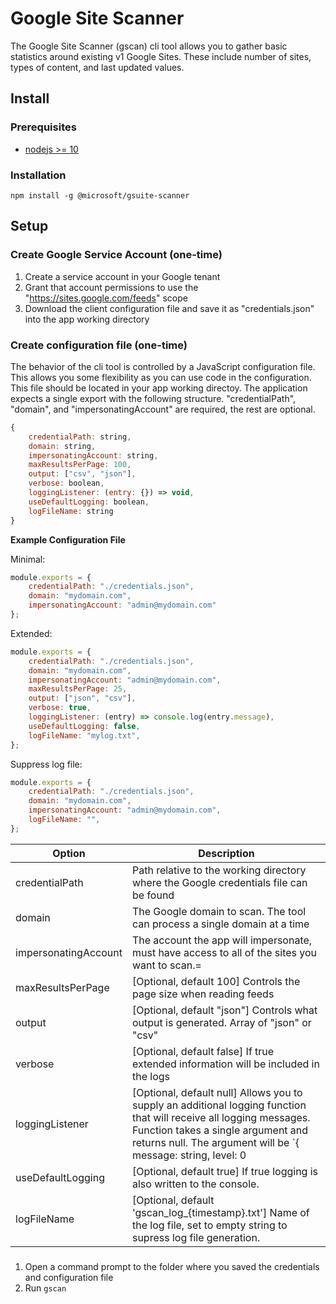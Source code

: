 # Google Site Scanner

The Google Site Scanner (gscan) cli tool allows you to gather basic statistics around existing v1 Google Sites. These include number of sites, types of content, and last updated values.

## Install

### Prerequisites

- [nodejs >= 10](https://nodejs.org)

### Installation

`npm install -g @microsoft/gsuite-scanner`

## Setup

### Create Google Service Account (one-time)

1. Create a service account in your Google tenant
2. Grant that account permissions to use the "https://sites.google.com/feeds" scope
3. Download the client configuration file and save it as "credentials.json" into the app working directory

### Create configuration file (one-time)

The behavior of the cli tool is controlled by a JavaScript configuration file. This allows you some flexibility as you can use code in the configuration. This file should be located in your app working directoy. The application expects a single export with the following structure. "credentialPath", "domain", and "impersonatingAccount" are required, the rest are optional.

```JavaScript
{
    credentialPath: string,
    domain: string,
    impersonatingAccount: string,
    maxResultsPerPage: 100,
    output: ["csv", "json"],
    verbose: boolean,
    loggingListener: (entry: {}) => void,
    useDefaultLogging: boolean,
    logFileName: string
}
```

**Example Configuration File**

Minimal:
```JavaScript
module.exports = {
    credentialPath: "./credentials.json",
    domain: "mydomain.com",
    impersonatingAccount: "admin@mydomain.com"
};
```

Extended:
```JavaScript
module.exports = {
    credentialPath: "./credentials.json",
    domain: "mydomain.com",
    impersonatingAccount: "admin@mydomain.com",
    maxResultsPerPage: 25,
    output: ["json", "csv"],
    verbose: true,
    loggingListener: (entry) => console.log(entry.message),
    useDefaultLogging: false,
    logFileName: "mylog.txt",
};
```

Suppress log file:
```JavaScript
module.exports = {
    credentialPath: "./credentials.json",
    domain: "mydomain.com",
    impersonatingAccount: "admin@mydomain.com",
    logFileName: "",
};
```

|Option|Description|
|--|--|
|credentialPath|Path relative to the working directory where the Google credentials file can be found|
|domain|The Google domain to scan. The tool can process a single domain at a time|
|impersonatingAccount|The account the app will impersonate, must have access to all of the sites you want to scan.=|
|maxResultsPerPage|[Optional, default 100] Controls the page size when reading feeds|
|output|[Optional, default "json"] Controls what output is generated. Array of "json" or "csv"|
|verbose|[Optional, default false] If true extended information will be included in the logs|
|loggingListener|[Optional, default null] Allows you to supply an additional logging function that will receive all logging messages. Function takes a single argument and returns null. The argument will be `{ message: string, level: 0|1|2|3|99, data: any }`. 0 = Verbose|
|useDefaultLogging|[Optional, default true] If true logging is also written to the console.|
|logFileName|[Optional, default 'gscan_log_{timestamp}.txt'] Name of the log file, set to empty string to supress log file generation.|

###

1. Open a command prompt to the folder where you saved the credentials and configuration file
2. Run `gscan`
